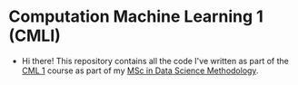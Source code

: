 # Computation Machine Learning 1 (CMLI)
- Hi there! This repository contains all the code I've written as part of the [CML 1](https://events.barcelonagse.eu/live/files/3549-21d004-computational-machine-learning-i-1pdf) course as part of my [MSc in Data Science Methodology](https://bse.eu/study/masters-programs/data-science-methodology/current-year).
